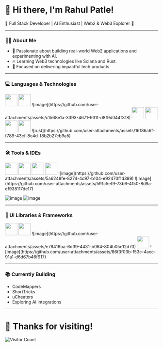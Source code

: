 # 👋 Hi there, I'm Rahul Patle!

🚀 Full Stack Developer | AI Enthusiast | Web2 & Web3 Explorer 🚀

---

### 🧑‍💻 About Me
- 🌟 Passionate about building real-world Web2 applications and experimenting with AI.
- 🔥 Learning Web3 technologies like Solana and Rust.
- 🎯 Focused on delivering impactful tech products.

---

### 💻 Languages & Technologies

<p align="left">
  <img src="https://cdn.jsdelivr.net/gh/devicons/devicon/icons/javascript/javascript-original.svg" width="40" height="40"/>
  <img src="https://cdn.jsdelivr.net/gh/devicons/devicon/icons/typescript/typescript-original.svg" width="40" height="40"/>
  ![image](https://github.com/user-attachments/assets/c1568e1a-3393-4671-931f-d8f9d044f318)

  <img src="https://cdn.jsdelivr.net/gh/devicons/devicon/icons/python/python-original.svg" width="40" height="40"/>
  <img src="https://cdn.jsdelivr.net/gh/devicons/devicon/icons/c/c-original.svg" width="40" height="40"/>
  <img src="https://cdn.jsdelivr.net/gh/devicons/devicon/icons/cplusplus/cplusplus-original.svg" width="40" height="40"/>
  <img src="https://cdn.jsdelivr.net/gh/devicons/devicon/icons/php/php-original.svg" width="40" height="40"/>
![rust](https://github.com/user-attachments/assets/16f86a6f-f789-43cf-8c4d-f8b2b27cb9a5)

</p>

---

### 🛠️ Tools & IDEs

<p align="left">
  <img src="https://cdn.jsdelivr.net/gh/devicons/devicon/icons/vscode/vscode-original.svg" width="40" height="40"/>
  <img src="https://upload.wikimedia.org/wikipedia/commons/3/3d/Ubuntu_logo_2018.svg" width="40" height="40"/>
  <img src="https://cdn.jsdelivr.net/gh/devicons/devicon/icons/docker/docker-original.svg" width="40" height="40"/>
  <img src="https://cdn.jsdelivr.net/gh/devicons/devicon/icons/github/github-original.svg" width="40" height="40"/>
  ![image](https://github.com/user-attachments/assets/5a6248fe-8274-4c97-b104-e92470f1d399)
![image](https://github.com/user-attachments/assets/591c5ef9-73b6-4f50-8d9a-ef938117de17)

 ![image](https://github.com/user-attachments/assets/3c9da9ec-aef5-4fbd-b174-e57d52be9bf0)
 ![image](https://github.com/user-attachments/assets/094b8812-7902-4814-9dab-77ca0137d412)
 


</p>

---

### 🎨 UI Libraries & Frameworks

<p align="left">
  <img src="https://cdn.jsdelivr.net/gh/devicons/devicon/icons/react/react-original.svg" width="40" height="40"/>
  <img src="https://cdn.jsdelivr.net/gh/devicons/devicon/icons/nextjs/nextjs-original.svg" width="40" height="40"/>
  ![image](https://github.com/user-attachments/assets/e76416ba-6d39-4431-b064-804b05e12d70)

  <img src="https://cdn.jsdelivr.net/gh/devicons/devicon/icons/bootstrap/bootstrap-original.svg" width="40" height="40"/>
![image](https://github.com/user-attachments/assets/86f3f03b-f53c-4acc-91a1-d6d67b46f917)

</p>

---

### 📚 Currently Building
- CodeMappers
- ShortTricks
- uCheaters
- Exploring AI integrations

---

# 🙏 Thanks for visiting!

![Visitor Count](https://komarev.com/ghpvc/?username=rahulpatle-sol&color=blue)
